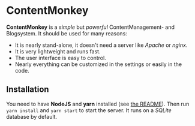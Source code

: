 # ContentMonkey
**ContentMonkey** is a _simple_ but _powerful_ ContentManagement- and Blogsystem.
It should be used for many reasons:
* It is nearly stand-alone, it doesn't need a server like _Apache_ or _nginx_.
* It is very lightweight and runs fast.
* The user interface is easy to control.
* Nearly everything can be customized in the settings or easily in the code.

## Installation
You need to have **NodeJS** and **yarn** installed (see [the README](https://github.com/contentmonkey/contentmonkey/blob/master/README.md)).
Then run `yarn install` and `yarn start` to start the server. It runs on a _SQLite_ database by default.
